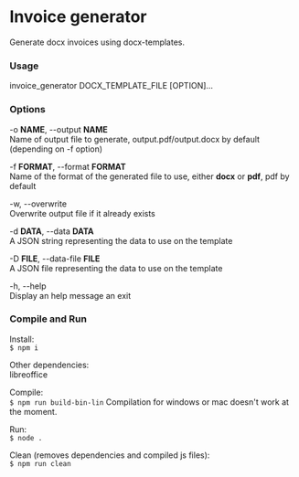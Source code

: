 # Invoice generator
Generate docx invoices using docx-templates.

### Usage
invoice_generator DOCX_TEMPLATE_FILE [OPTION]...

### Options
-o **NAME**, --output **NAME**\
    Name of output file to generate, output.pdf/output.docx by default (depending on -f option)

-f **FORMAT**, --format **FORMAT**\
    Name of the format of the generated file to use, either **docx** or **pdf**, pdf by default

-w, --overwrite\
    Overwrite output file if it already exists

-d **DATA**, --data **DATA**\
    A JSON string representing the data to use on the template

-D **FILE**, --data-file **FILE**\
    A JSON file representing the data to use on the template

-h, --help\
    Display an help message an exit

### Compile and Run
Install:\
```$ npm i```

Other dependencies:\
libreoffice

Compile:\
```$ npm run build-bin-lin```
Compilation for windows or mac doesn't work at the moment.

Run:\
```$ node .```

Clean (removes dependencies and compiled js files):\
```$ npm run clean```
